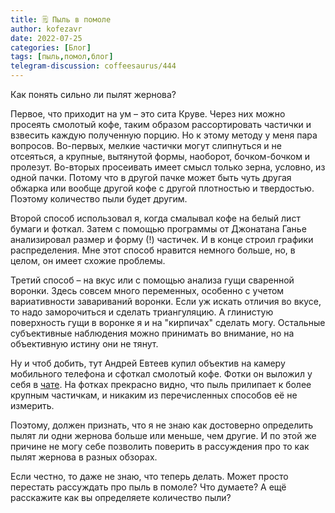 ```yaml
---
title: 🗒 Пыль в помоле
author: kofezavr
date: 2022-07-25
categories: [Блог]
tags: [пыль,помол,блог]
telegram-discussion: coffeesaurus/444
--- 
```

Как понять сильно ли пылят жернова? 

Первое, что приходит на ум – это сита Круве. Через них можно просеять смолотый кофе, таким образом рассортировать частички и взвесить каждую полученную порцию. Но к этому методу у меня пара вопросов. Во-первых, мелкие частички могут слипнуться и не отсеяться, а крупные, вытянутой формы, наоборот, бочком-бочком и пролезут. Во-вторых просеивать имеет смысл только зерна, условно, из одной пачки. Потому что в другой пачке может быть чуть другая обжарка или вообще другой кофе с другой плотностью и твердостью. Поэтому количество пыли будет другим.
<!--more-->
Второй способ использовал я, когда смалывал кофе на белый лист бумаги и фоткал. Затем с помощью программы от Джонатана Ганье анализировал размер и форму (!) частичек. И в конце строил графики распределения. Мне этот способ нравится немного больше, но, в целом, он имеет схожие проблемы.

Третий способ – на вкус или с помощью анализа гущи сваренной воронки. Здесь совсем много переменных, особенно с учетом вариативности завариваний воронки. Если уж искать отличия во вкусе, то надо заморочиться и сделать триангуляцию. А глинистую поверхность гущи в воронке я и на "кирпичах" сделать могу. Остальные субъективные наблюдения можно принимать во внимание, но на объективную истину они не тянут.

Ну и чтоб добить, тут Андрей Евтеев купил объектив на камеру мобильного телефона и сфоткал смолотый кофе. Фотки он выложил у себя в [чате](https://t.me/coffeewave_chat/547988). На фотках прекрасно видно, что пыль прилипает к более крупным частичкам, и никаким из перечисленных способов её не измерить.

Поэтому, должен признать, что я не знаю как достоверно определить пылят ли одни жернова больше или меньше, чем другие. И по этой же причине не могу себе позволить поверить в рассуждения про то как пылят жернова в разных обзорах.

Если честно, то даже не знаю, что теперь делать. Может просто перестать рассуждать про пыль в помоле? Что думаете? А ещё расскажите как вы определяете количество пыли?